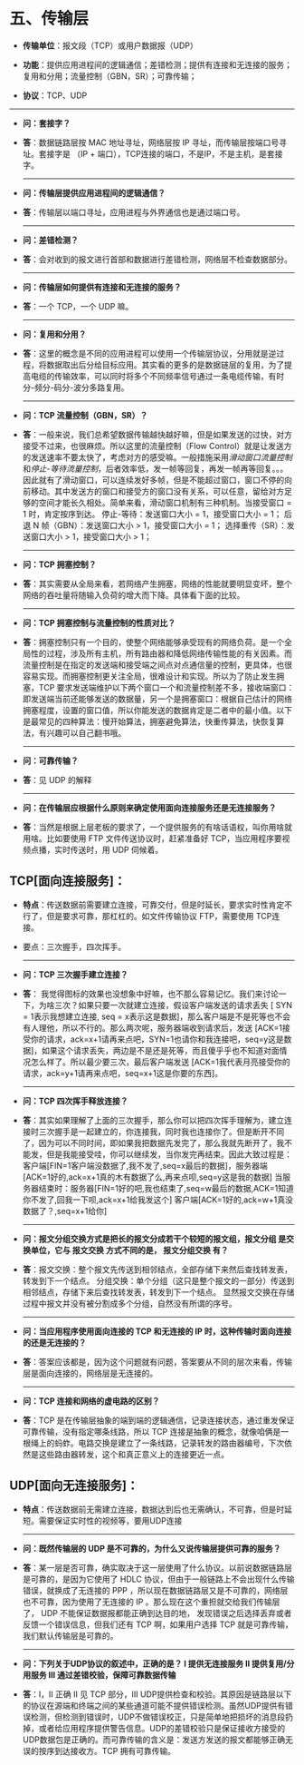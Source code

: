 # 五、传输层

* **传输单位**：报文段（TCP）或用户数据报（UDP）

* **功能**：提供应用进程间的逻辑通信；差错检测；提供有连接和无连接的服务；复用和分用；流量控制（GBN，SR）；可靠传输；

* **协议**：TCP、UDP

****

* **问：套接字？**

* **答**：数据链路层按 MAC 地址寻址，网络层按 IP 寻址，而传输层按端口号寻址。套接字是 （IP + 端口），TCP连接的端口，不是IP，不是主机，是套接字。

  ****

* **问：传输层提供应用进程间的逻辑通信？**


* **答**：传输层以端口寻址，应用进程与外界通信也是通过端口号。

  ****

* **问：差错检测？**

* **答**：会对收到的报文进行首部和数据进行差错检测，网络层不检查数据部分。

  ****

* **问：传输层如何提供有连接和无连接的服务？**

* **答**：一个 TCP，一个 UDP 嘛。

  ****

* **问：复用和分用？**

* **答**：这里的概念是不同的应用进程可以使用一个传输层协议，分用就是逆过程，将数据取出后分给目标应用。其实看的更多的是数据链层的复用，为了提高电缆的传输效率，可以同时将多个不同频率信号通过一条电缆传输，有时分-频分-码分-波分多路复用。

  ****

* **问：TCP 流量控制（GBN，SR）？**

* **答**：一般来说，我们总希望数据传输越快越好嘛，但是如果发送的过快，对方接受不过来，也很麻烦。所以这里的流量控制（Flow Control）就是让发送方的发送速率不要太快了，考虑对方的感受嘛。一般措施采用*滑动窗口流量控制*和*停止-等待流量控制*，后者效率低，发一帧等回复，再发一帧再等回复。。。因此就有了滑动窗口，可以连续发好多帧，但是不能超过窗口，窗口不停的向前移动。其中发送方的窗口和接受方的窗口没有关系，可以任意，留给对方足够的空间才能长久相处。简单来看，滑动窗口机制有三种机制。当接受窗口 = 1 时，肯定按序到达。
  停止-等待：发送窗口大小 = 1，接受窗口大小 = 1；
  后退 N 帧（GBN）：发送窗口大小 > 1，接受窗口大小 = 1；
  选择重传（SR）：发送窗口大小 > 1，接受窗口大小 > 1；

  ****

* **问：TCP 拥塞控制？**

* **答**：其实需要从全局来看，若网络产生拥塞，网络的性能就要明显变坏，整个网络的吞吐量将随输入负荷的增大而下降。具体看下面的比较。

  ****

* **问：TCP 拥塞控制与流量控制的性质对比？**

* **答**：拥塞控制只有一个目的，使整个网络能够承受现有的网络负荷。是一个全局性的过程，涉及所有主机，所有路由器和降低网络传输性能的有关因素。而流量控制是在指定的发送端和接受端之间点对点通信量的控制，更具体，也很容易实现。而拥塞控制更关注全局，很难设计和实现。所以为了防止发生拥塞，TCP 要求发送端维护以下两个窗口一个和流量控制差不多，接收端窗口：即发送端当前还能够发送的数据量，另一个是拥塞窗口：根据自己估计的网络拥塞程度，设置的窗口值，所以你能发送的数据肯定是二者中的最小值。以下是最常见的四种算法：慢开始算法，拥塞避免算法，快重传算法，快恢复算法，有兴趣可以自己翻书哦。

  ****

* **问：可靠传输？**

* **答**：见 UDP 的解释

  ****


* **问：在传输层应根据什么原则来确定使用面向连接服务还是无连接服务？**

* **答**：当然是根据上层老板的要求了，一个提供服务的有啥话语权，叫你用啥就用啥。比如要使用 FTP 文件传送协议时，赶紧准备好 TCP，当应用程序要视频点播，实时传送时，用 UDP 伺候着。

  


## TCP[面向连接服务]：
* **特点**：传送数据前需要建立连接，可靠交付，但是时延长，要求实时性肯定不行了，但是要求可靠，那杠杠的。如文件传输协议 FTP，需要使用 TCP连接。

* 要点：三次握手，四次挥手。

  ****

* **问：TCP 三次握手建立连接？**

* **答**： 我觉得图标的效果也没想象中好嘛，也不那么容易记忆。我们来讨论一下，为啥三次？如果只要一次就建立连接，假设客户端发送的请求丢失 [ SYN = 1表示我想建立连接, seq = x表示这是数据]，那么客户端是不是死等也不会有人理他，所以不行的。那么两次呢，服务器端收到请求后，发送 [ACK=1接受你的请求，ack=x+1请再来点吧，SYN=1也请你和我连接吧，seq=y这是数据]，如果这个请求丢失，两边是不是还是死等，而且傻乎乎也不知道对面情况怎么样了。所以最少要三次，最后客户端发送 [ACK=1我代表月亮接受你的请求，ack=y+1请再来点吧，seq=x+1这是你要的东西]。

  ****

* **问：TCP 四次挥手释放连接？**

* **答**：其实如果理解了上面的三次握手，那么你可以把四次挥手理解为，建立连接时三次握手是一起建立的，你连接我，同时我也连接你了。但是断开不同了，因为可以不同时间，即如果我把数据先发完了，那么我就先断开了，我不能发，但是我能接受哇，你可以继续发，当你发完再结束。因此大致过程是：客户端[FIN=1客户端没数据了,我不发了,seq=x最后的数据]，服务器端[ACK=1好的,ack=x+1真的木有数据了么,再来点呗,seq=y这是我的数据] 当服务器结束时：服务器[FIN=1好的吧,我也结束了,seq=w最后的数据,ACK=1知道你不发了,回我一下呗,ack=x+1给我发这个] 客户端[ACK=1好的,ack=w+1真没数据了？,seq=x+1给你]

  ****

* **问：报文分组交换方式是把长的报文分成若干个较短的报文组，报文分组  是交换单位，它与 报文交换 方式不同的是， 报文分组交换 有？**

* **答**：报文交换：整个报文先传送到相邻结点，全部存储下来然后查找转发表，转发到下一个结点。 分组交换：单个分组（这只是整个报文的一部分）传送到相邻结点，存储下来后查找转发表，转发到下一个结点。 显然报文交换在存储过程中报文并没有被分割成多个分组，自然没有所谓的序号。

  ****

* **问：当应用程序使用面向连接的 TCP 和无连接的 IP 时，这种传输时面向连接的还是无连接的？**

* **答**：答案应该都是，因为这个问题就有问题，答案要从不同的层次来看，传输层是面向连接的，网络层是无连接的。

  ****

* **问：TCP 连接和网络的虚电路的区别？**

* **答**：TCP 是在传输层抽象的端到端的逻辑通信，记录连接状态，通过重发保证可靠传输，没有指定哪条线路，所以 TCP 连接是抽象的概念，就像咱俩是一根绳上的蚂蚱。电路交换是建立了一条线路，记录转发的路由器编号，下次依然是这些路由器转发，这个和真正意义上的连接更近一点。




## UDP[面向无连接服务]：
* **特点**：传送数据前无需建立连接，数据达到后也无需确认，不可靠，但是时延短。需要保证实时性的视频等，要用UDP连接

  ****


* **问：既然传输层的 UDP 是不可靠的，为什么又说传输层提供可靠的服务？**

* **答**：某一层是否可靠，确实取决于这一层使用了什么协议。以前说数据链路层是可靠的，是因为它使用了 HDLC 协议，但由于一般链路上不会出现什么传输错误，就换成了无连接的 PPP ，所以现在数据链路层又是不可靠的，网络层也不可靠，因为使用了无连接的 IP 。那么现在这个重担就交给我们传输层了， UDP 不能保证数据报都能正确到达目的地， 发现错误之后选择丢弃或者反馈一个错误信息，但我们还有 TCP 啊，如果用户选择 TCP 就是可靠传输，我们默认传输层是可靠的。

  ****

* **问：下列关于UDP协议的叙述中，正确的是？
  Ⅰ 提供无连接服务
  Ⅱ 提供复用/分用服务
  Ⅲ 通过差错校验，保障可靠数据传输**

* **答**：I，II 正确
II 见 TCP 部分，III UDP提供检查和校验。其原因是链路层以下的协议在源端和终端之间的某些通道可能不提供错误检测。虽然UDP提供有错误检测，但检测到错误时，UDP不做错误校正，只是简单地把损坏的消息段扔掉，或者给应用程序提供警告信息。UDP的差错校验只是保证接收方接受的UDP数据包是正确的。而可靠传输的含义是：发送方发送的报文都能够正确无误的按序到达接收方。TCP 拥有可靠传输。
